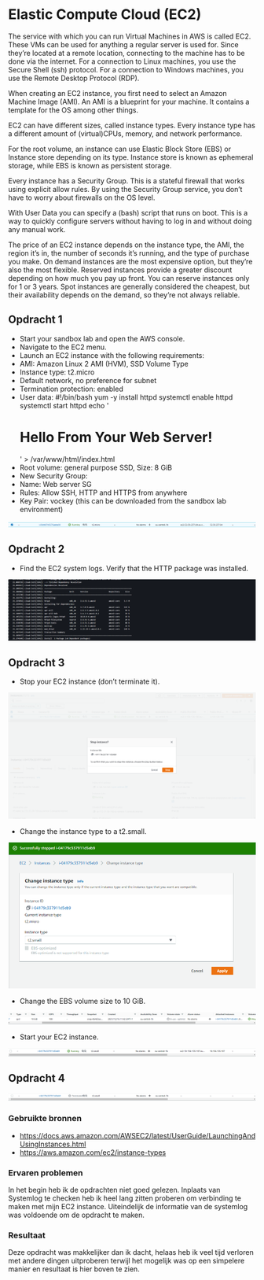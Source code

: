 # Elastic Compute Cloud (EC2)

The service with which you can run Virtual Machines in AWS is called EC2. These VMs can be used for anything a regular server is used for. Since they’re located at a remote location, connecting to the machine has to be done via the internet. For a connection to Linux machines, you use the Secure Shell (ssh) protocol. For a connection to Windows machines, you use the Remote Desktop Protocol (RDP).

When creating an EC2 instance, you first need to select an Amazon Machine Image (AMI). An AMI is a blueprint for your machine. It contains a template for the OS among other things.

EC2 can have different sizes, called instance types. Every instance type has a different amount of (virtual)CPUs, memory, and network performance.

For the root volume, an instance can use Elastic Block Store (EBS) or Instance store depending on its type. Instance store is known as ephemeral storage, while EBS is known as persistent storage.

Every instance has a Security Group. This is a stateful firewall that works using explicit allow rules. By using the Security Group service, you don’t have to worry about firewalls on the OS level.

With User Data you can specify a (bash) script that runs on boot. This is a way to quickly configure servers without having to log in and without doing any manual work.

The price of an EC2 instance depends on the instance type, the AMI, the region it’s in, the number of seconds it’s running, and the type of purchase you make.
On demand instances are the most expensive option, but they’re also the most flexible.
Reserved instances provide a greater discount depending on how much you pay up front. You can reserve instances only for 1 or 3 years.
Spot instances are generally considered the cheapest, but their availability depends on the demand, so they’re not always reliable.



## Opdracht 1

- Start your sandbox lab and open the AWS console.
- Navigate to the EC2 menu.
- Launch an EC2 instance with the following requirements:
- AMI: Amazon Linux 2 AMI (HVM), SSD Volume Type
- Instance type: t2.micro
- Default network, no preference for subnet
- Termination protection: enabled
- User data:
        #!/bin/bash
        yum -y install httpd
        systemctl enable httpd
        systemctl start httpd
        echo '<html><h1>Hello From Your Web Server!</h1></html>' > /var/www/html/index.html
- Root volume: general purpose SSD, Size: 8 GiB
- New Security Group:
- Name: Web server SG
- Rules: Allow SSH, HTTP and HTTPS from anywhere
- Key Pair: vockey (this can be downloaded from the sandbox lab environment)

![SCREENSHOT](../00_includes/Cloud06-1.png)


## Opdracht 2


- Find the EC2 system logs. Verify that the HTTP package was installed.

![SCREENSHOT](../00_includes/Cloud06-2.png)


## Opdracht 3

- Stop your EC2 instance (don’t terminate it).

![SCREENSHOT](../00_includes/Cloud06-3.png)

- Change the instance type to a t2.small.

![SCREEENSHOT](../00_includes/Cloud06-4.png)

- Change the EBS volume size to 10 GiB.

![SCREEENSHOT](../00_includes/Cloud06-5.png)

- Start your EC2 instance.

![SCREEENSHOT](../00_includes/Cloud06-6.png)


## Opdracht 4

![SCREEENSHOT](../00_includes/Cloud06-7.png)

### Gebruikte bronnen

- https://docs.aws.amazon.com/AWSEC2/latest/UserGuide/LaunchingAndUsingInstances.html
- https://aws.amazon.com/ec2/instance-types

### Ervaren problemen

In het begin heb ik de opdrachten niet goed gelezen. Inplaats van Systemlog te checken heb ik heel lang zitten proberen om verbinding te maken met mijn EC2 instance. Uiteindelijk de informatie van de systemlog was voldoende om de opdracht te maken.

### Resultaat

Deze opdracht was makkelijker dan ik dacht, helaas heb ik veel tijd verloren met andere dingen uitproberen terwijl het mogelijk was op een simpelere manier en resultaat is hier boven te zien.

